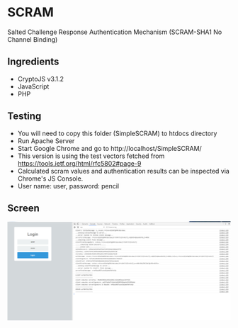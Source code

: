 # SCRAM

Salted Challenge Response Authentication Mechanism (SCRAM-SHA1 No Channel Binding)

## Ingredients

- CryptoJS v3.1.2
- JavaScript
- PHP

## Testing

- You will need to copy this folder (SimpleSCRAM) to htdocs directory
- Run Apache Server
- Start Google Chrome and go to http://localhost/SimpleSCRAM/
- This version is using the test vectors fetched from https://tools.ietf.org/html/rfc5802#page-9
- Calculated scram values and authentication results can be inspected via Chrome's JS Console.
- User name: user, password: pencil

## Screen

![test](https://github.com/ihpar/SCRAM/blob/master/SimpleSCRAM/all_is_well.png)



